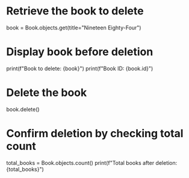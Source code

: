 # Retrieve the book to delete
book = Book.objects.get(title="Nineteen Eighty-Four")

# Display book before deletion
print(f"Book to delete: {book}")
print(f"Book ID: {book.id}")

# Delete the book
book.delete()

# Confirm deletion by checking total count
total_books = Book.objects.count()
print(f"Total books after deletion: {total_books}")